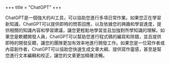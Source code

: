 +++
title = "ChatGPT"
+++

ChatGPT是一個強大的AI工具，可以協助您進行多項日常作業。如果您正在學習新知識，ChatGPT可以提供即時的問答回應，以及依據您的興趣和學習進度，提供相關的知識內容和學習建議，讓您更輕鬆地學習並且加強對所學知識的理解。如果您是軟體開發人員，ChatGPT可以幫助您進行程式碼的編寫和除錯，並且提供即時的開發反饋，讓您的團隊更加有效率地進行開發工作。如果您是一位寫作者或內容創作者，ChatGPT可以協助您快速生成文章大綱、提供寫作靈感，甚至是幫您進行文本編輯和校正，讓您的文章更加精確流暢。